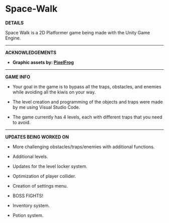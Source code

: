 # Space-Walk

**DETAILS**

Space Walk is a 2D Platformer game being made with the Unity Game Engine.

---------------------------------------

**ACKNOWLEDGEMENTS**

- **Graphic assets by: [PixelFrog](https://pixelfrog-assets.itch.io/)**
 
---------------------------------------

**GAME INFO**

- Your goal in the game is to bypass all the traps, obstacles, and enemies while avoiding all the kiwis on your way.
 
- The level creation and programming of the objects and traps were made by me using Visual Studio Code.
 
- The game currently has 4 levels, each with different traps that you need to avoid.

--------------------------------------

**UPDATES BEING WORKED ON**

- More challenging obstacles/traps/enemies with additional functions.
 
- Additional levels.
 
- Updates for the level locker system.
 
- Optimization of player collider.
 
- Creation of settings menu.
 
- BOSS FIGHTS!
 
- Inventory system.
 
- Potion system.
